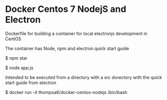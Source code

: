 # Docker Centos 7 NodejS and Electron
Dockerfile for building a container for local electronjs development in CentOS

The container has Node, npm and electron quick start guide

$ npm star

$ node app.js

Intended to be executed from a directory with a src dorectory with the quick start guide from electron

$ docker run -it thompsa6/docker-centos-nodejs /bin/bash

